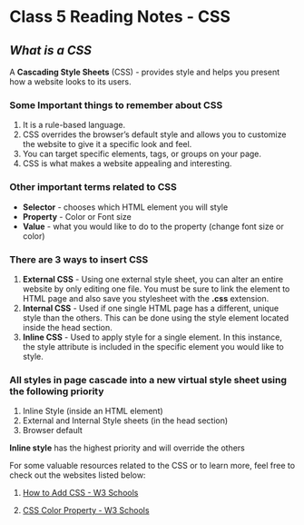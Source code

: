# Class 5 Reading Notes - CSS

## ***What is a CSS***

A **Cascading Style Sheets** (CSS) - provides style and helps you present how a website looks to its users. 

### Some Important things to remember about **CSS**

1. It is a rule-based language.
2. CSS overrides the browser’s default style and allows you to customize the website to give it a specific look and feel.
3. You can target specific elements, tags, or groups on your page.
4. CSS is what makes a website appealing and interesting.

### Other important terms related to CSS

- **Selector** - chooses which HTML element you will style
- **Property** - Color or Font size
- **Value** - what you would like to do to the property (change font size or color)

### There are 3 ways to insert CSS

1. **External CSS** - Using one external style sheet, you can alter an entire website by only editing one file. You must be sure to link the element to HTML page and also save you stylesheet with the **.css** extension.
2. **Internal CSS** - Used if one single HTML page has a different, unique style than the others. This can be done using the style element located inside the head section.
3. **Inline CSS** - Used to apply style for a single element. In this instance, the style attribute is included in the specific element you would like to style.

### All styles in page cascade into a new virtual style sheet using the following priority

1. Inline Style (inside an HTML element)
2. External and Internal Style sheets (in the head section)
3. Browser default

**Inline style** has the highest priority and will override the others

For some valuable resources related to the CSS  or to learn more, feel free to check out the websites listed below:

1. [How to Add CSS - W3 Schools](https://www.w3schools.com/css/css_howto.asp)

2. [CSS Color Property - W3 Schools](https://www.w3schools.com/cssref/pr_text_color.asp)
